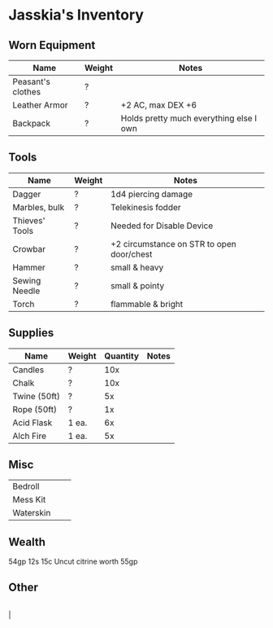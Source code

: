 # Jasskia's Inventory
## Worn Equipment
| Name | Weight | Notes |
|------|--------|-------|
| Peasant's clothes | ? |
| Leather Armor     | ? | +2 AC, max DEX +6
| Backpack          | ? | Holds pretty much everything else I own

## Tools
| Name | Weight | Notes |
|------|--------|-------|
| Dagger            | ? | 1d4 piercing damage
| Marbles, bulk     | ? | Telekinesis fodder
| Thieves' Tools    | ? | Needed for Disable Device
| Crowbar           | ? | +2 circumstance on STR to open door/chest
| Hammer            | ? | small & heavy
| Sewing Needle     | ? | small & pointy
| Torch             | ? | flammable & bright 

## Supplies
| Name | Weight | Quantity | Notes |
|------|--------|----------|-------|
| Candles       | ?     | 10x |
| Chalk         | ?     | 10x |
| Twine (50ft)  | ?     |  5x |
| Rope (50ft)   | ?     |  1x | 
| Acid Flask    | 1 ea. |  6x |
| Alch Fire     | 1 ea. |  5x |

## Misc
| | | |
|-|-|-|
| Bedroll
| Mess Kit
| Waterskin

## Wealth
54gp 12s 15c
Uncut citrine worth 55gp

## Other
| | | |
|-|-|-|
| 
